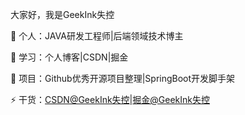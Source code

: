 大家好，我是GeekInk失控

🔭 个人：JAVA研发工程师|后端领域技术博主

📖 学习：个人博客|CSDN|掘金

🌱 项目：Github优秀开源项目整理|SpringBoot开发脚手架

⚡ 干货：[CSDN@GeekInk失控](https://blog.csdn.net/adobe754?spm=1010.2135.3001.5343)|[掘金@GeekInk失控](https://juejin.cn/user/697547934930522)
